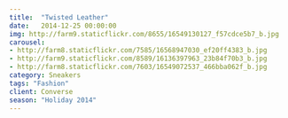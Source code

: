 ```yaml
---
title:  "Twisted Leather"
date:   2014-12-25 00:00:00
img: http://farm9.staticflickr.com/8655/16549130127_f57cdce5b7_b.jpg
carousel:
- http://farm8.staticflickr.com/7585/16568947030_ef20ff4383_b.jpg
- http://farm9.staticflickr.com/8589/16136397963_23b84f70b3_b.jpg
- http://farm8.staticflickr.com/7603/16549072537_466bba062f_b.jpg
category: Sneakers
tags: "Fashion"
client: Converse
season: "Holiday 2014"
---
```


